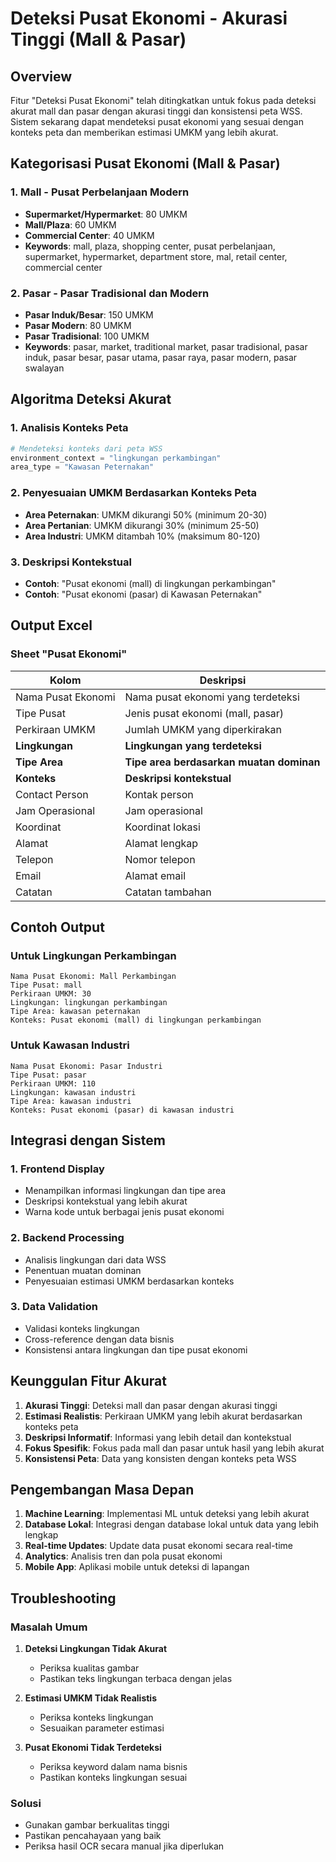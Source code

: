 # Deteksi Pusat Ekonomi - Akurasi Tinggi (Mall & Pasar)

## Overview
Fitur "Deteksi Pusat Ekonomi" telah ditingkatkan untuk fokus pada deteksi akurat mall dan pasar dengan akurasi tinggi dan konsistensi peta WSS. Sistem sekarang dapat mendeteksi pusat ekonomi yang sesuai dengan konteks peta dan memberikan estimasi UMKM yang lebih akurat.

## Kategorisasi Pusat Ekonomi (Mall & Pasar)

### 1. Mall - Pusat Perbelanjaan Modern
- **Supermarket/Hypermarket**: 80 UMKM
- **Mall/Plaza**: 60 UMKM
- **Commercial Center**: 40 UMKM
- **Keywords**: mall, plaza, shopping center, pusat perbelanjaan, supermarket, hypermarket, department store, mal, retail center, commercial center

### 2. Pasar - Pasar Tradisional dan Modern
- **Pasar Induk/Besar**: 150 UMKM
- **Pasar Modern**: 80 UMKM
- **Pasar Tradisional**: 100 UMKM
- **Keywords**: pasar, market, traditional market, pasar tradisional, pasar induk, pasar besar, pasar utama, pasar raya, pasar modern, pasar swalayan

## Algoritma Deteksi Akurat

### 1. Analisis Konteks Peta
```python
# Mendeteksi konteks dari peta WSS
environment_context = "lingkungan perkambingan"
area_type = "Kawasan Peternakan"
```

### 2. Penyesuaian UMKM Berdasarkan Konteks Peta
- **Area Peternakan**: UMKM dikurangi 50% (minimum 20-30)
- **Area Pertanian**: UMKM dikurangi 30% (minimum 25-50)
- **Area Industri**: UMKM ditambah 10% (maksimum 80-120)

### 3. Deskripsi Kontekstual
- **Contoh**: "Pusat ekonomi (mall) di lingkungan perkambingan"
- **Contoh**: "Pusat ekonomi (pasar) di Kawasan Peternakan"

## Output Excel

### Sheet "Pusat Ekonomi"
| Kolom | Deskripsi |
|-------|-----------|
| Nama Pusat Ekonomi | Nama pusat ekonomi yang terdeteksi |
| Tipe Pusat | Jenis pusat ekonomi (mall, pasar) |
| Perkiraan UMKM | Jumlah UMKM yang diperkirakan |
| **Lingkungan** | **Lingkungan yang terdeteksi** |
| **Tipe Area** | **Tipe area berdasarkan muatan dominan** |
| **Konteks** | **Deskripsi kontekstual** |
| Contact Person | Kontak person |
| Jam Operasional | Jam operasional |
| Koordinat | Koordinat lokasi |
| Alamat | Alamat lengkap |
| Telepon | Nomor telepon |
| Email | Alamat email |
| Catatan | Catatan tambahan |

## Contoh Output

### Untuk Lingkungan Perkambingan
```
Nama Pusat Ekonomi: Mall Perkambingan
Tipe Pusat: mall
Perkiraan UMKM: 30
Lingkungan: lingkungan perkambingan
Tipe Area: kawasan peternakan
Konteks: Pusat ekonomi (mall) di lingkungan perkambingan
```

### Untuk Kawasan Industri
```
Nama Pusat Ekonomi: Pasar Industri
Tipe Pusat: pasar
Perkiraan UMKM: 110
Lingkungan: kawasan industri
Tipe Area: kawasan industri
Konteks: Pusat ekonomi (pasar) di kawasan industri
```

## Integrasi dengan Sistem

### 1. Frontend Display
- Menampilkan informasi lingkungan dan tipe area
- Deskripsi kontekstual yang lebih akurat
- Warna kode untuk berbagai jenis pusat ekonomi

### 2. Backend Processing
- Analisis lingkungan dari data WSS
- Penentuan muatan dominan
- Penyesuaian estimasi UMKM berdasarkan konteks

### 3. Data Validation
- Validasi konteks lingkungan
- Cross-reference dengan data bisnis
- Konsistensi antara lingkungan dan tipe pusat ekonomi

## Keunggulan Fitur Akurat

1. **Akurasi Tinggi**: Deteksi mall dan pasar dengan akurasi tinggi
2. **Estimasi Realistis**: Perkiraan UMKM yang lebih akurat berdasarkan konteks peta
3. **Deskripsi Informatif**: Informasi yang lebih detail dan kontekstual
4. **Fokus Spesifik**: Fokus pada mall dan pasar untuk hasil yang lebih akurat
5. **Konsistensi Peta**: Data yang konsisten dengan konteks peta WSS

## Pengembangan Masa Depan

1. **Machine Learning**: Implementasi ML untuk deteksi yang lebih akurat
2. **Database Lokal**: Integrasi dengan database lokal untuk data yang lebih lengkap
3. **Real-time Updates**: Update data pusat ekonomi secara real-time
4. **Analytics**: Analisis tren dan pola pusat ekonomi
5. **Mobile App**: Aplikasi mobile untuk deteksi di lapangan

## Troubleshooting

### Masalah Umum
1. **Deteksi Lingkungan Tidak Akurat**
   - Periksa kualitas gambar
   - Pastikan teks lingkungan terbaca dengan jelas

2. **Estimasi UMKM Tidak Realistis**
   - Periksa konteks lingkungan
   - Sesuaikan parameter estimasi

3. **Pusat Ekonomi Tidak Terdeteksi**
   - Periksa keyword dalam nama bisnis
   - Pastikan konteks lingkungan sesuai

### Solusi
- Gunakan gambar berkualitas tinggi
- Pastikan pencahayaan yang baik
- Periksa hasil OCR secara manual jika diperlukan 